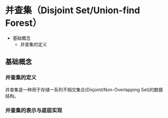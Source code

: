 # 并查集（Disjoint Set/Union-find Forest）

- 基础概念
  - 并查集的定义

## 基础概念

### 并查集的定义

并查集是一种用于存储一系列不相交集合(Disjoint/Non-Overlapping Set)的数据结构。

### 并查集的表示与底层实现
